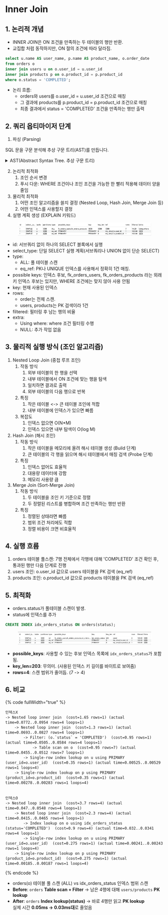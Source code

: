 # Inner Join

## 1. 논리적 개념

* INNER JOIN은 ON 조건을 만족하는 두 테이블의 행만 반환.
* 교집합 처럼 동작하지만, ON 절의 조건에 따라 달라짐.

```sql
select u.name AS user_name, p.name AS product_name, o.order_date
from orders o
inner join users u on o.user_id = u.user_id
inner join products p on o.product_id = p.product_id
where o.status = 'COMPLETED';
```

* 논리 흐름:
  * orders와 users를 o.user\_id = u.user\_id 조건으로 매칭
  * 그 결과에 products를 p.product\_id = p.product\_id 조건으로 매칭
  * 최종 결과에서 status = 'COMPLETED' 조건을 만족하는 행만 출력



## 2. 쿼리 옵티마이저 단계

1. 파싱 (Parsing)

SQL 문을 구문 분석해 추상 구문 트리(AST)를 만듭니다.

<details>

<summary>AST(Abstract Syntax Tree. 추상 구문 트리)</summary>

코드 -> 파서가 읽어서 구문적 요소를 계층 구조로 표현한 것.&#x20;

<figure><img src="../.gitbook/assets/image.png" alt=""><figcaption></figcaption></figure>

</details>

2. 논리적 최적화
   1. 조인 순서 변경
   2. 푸시 다운: WHERE 조건이나 조인 조건을 가능한 한 빨리 적용해 데이터 양을 줄임
3. 물리적 최적화
   1. 어떤 조인 알고리즘을 쓸지 결정 (Nested Loop, Hash Join, Merge Join 등)
   2. 어떤 인덱스를 사용할지 결정
4. 실행 계획 생성 (EXPLAIN 키워드)

<figure><img src="../.gitbook/assets/image (1).png" alt=""><figcaption></figcaption></figure>

* id: 서브쿼리 없이 하나의 SELECT 블록에서 실행
* select\_type: 단일 SELECT 실행 계획(서브쿼리나 UNION 없이 단순 SELECT)
* type:
  * ALL: 풀 테이블 스캔
  * eq\_ref: PK나 UNIQUE 인덱스를 사용해서 정확히 1건 매칭.
* possible keys: 인덱스 후보, fk\_orders\_users, fk\_orders\_products 라는 외래키 인덱스 후보는 있지만, WHERE 조건에는 맞지 않아 사용 안됨
* key: 현재 사용된 인덱스
* rows:&#x20;
  * order는 전체 스캔.
  * users, products는 PK 검색이라 1건
*
  filtered: 필터링 후 남는 행의 비율
* extra:
  * Using where: where 조건 필터링 수행
  * NULL: 추가 작업 없음



## 3. 물리적 실행 방식 (조인 알고리즘)

1. Nested Loop Join (중첩 루프 조인)
   1. 작동 방식
      1. 외부 테이블의 한 행을 선택
      2. 내부 테이블에서 ON 조건에 맞는 행을 탐색
      3. 일치하면 결과로 출력
      4. 외부 테이블의 다음 행으로 반복
   2. 특징
      1. 작은 테이블 <-> 큰 테이블 조인에 적합
      2. 내부 테이블에 인덱스가 있으면 빠름
   3. 복잡도
      1. 인덱스 없으면 O(N\*M)
      2. 인덱스 있으면 내부 탐색이 O(log M)
2. Hash Join (해시 조인)
   1. 작동 방식
      1. 작은 테이블을 메모리에 올려 해시 테이블 생성 (Build 단계)
      2. 큰 테이블의 각 행을 읽으며 해시 테이블에서 매칭 검색 (Probe 단계)
   2. 특징
      1. 인덱스 없어도 효율적
      2. 대용량 데이터에 강함
      3. 메모리 사용량 큼
3. Merge Join (Sort-Merge Join)
   1. 작동 방식
      1. 두 테이블을 조인 키 기준으로 정렬
      2. 두 정렬된 리스트를 병합하며 조건 만족하는 행만 반환
   2. 특징
      1. 정렬된 상태라면 빠름
      2. 범위 조건 처리에도 적합
      3. 정렬 비용이 크면 비효율적



## 4. 실행 흐름

1. orders 테이블 풀스캔: 7행 전체에서 각행에 대해 'COMPLETED' 조건 확인 후, 통과된 행만 다음 단계로 진행
2. users 조인: o.user\_id 값으로 users 테이블을 PK 검색 (eq\_ref)
3. products 조인: o.product\_id 값으로 products 테이블을 PK 검색 (eq\_ref)



## 5. 최적화

* orders.status가 풀테이블 스캔이 발생.
* status에 인덱스를 추가

```sql
CREATE INDEX idx_orders_status ON orders(status);
```

<figure><img src="../.gitbook/assets/image (5).png" alt=""><figcaption></figcaption></figure>

* **possible\_keys**: 사용할 수 있는 후보 인덱스 목록에 `idx_orders_status`가 포함됨.
* **key\_len=203**: 무의미. (사용된 인덱스 키 길이를 바이트로 보여줌)
* **rows=4**: 스캔 범위가 줄어듬. (7 -> 4)



## 6. 비교

{% code fullWidth="true" %}
```
인덱스X
-> Nested loop inner join  (cost=1.65 rows=1) (actual time=0.0772..0.0954 rows=4 loops=1)
    -> Nested loop inner join  (cost=1.3 rows=1) (actual time=0.0693..0.0827 rows=4 loops=1)
        -> Filter: (o.`status` = 'COMPLETED')  (cost=0.95 rows=1) (actual time=0.0505..0.0584 rows=4 loops=1)
            -> Table scan on o  (cost=0.95 rows=7) (actual time=0.0455..0.0512 rows=7 loops=1)
        -> Single-row index lookup on u using PRIMARY (user_id=o.user_id)  (cost=0.35 rows=1) (actual time=0.00525..0.00529 rows=1 loops=4)
    -> Single-row index lookup on p using PRIMARY (product_id=o.product_id)  (cost=0.35 rows=1) (actual time=0.00278..0.00283 rows=1 loops=4)
    
    
인덱스O
-> Nested loop inner join  (cost=3.7 rows=4) (actual time=0.047..0.0548 rows=4 loops=1)
    -> Nested loop inner join  (cost=2.3 rows=4) (actual time=0.0415..0.0465 rows=4 loops=1)
        -> Index lookup on o using idx_orders_status (status='COMPLETED')  (cost=0.9 rows=4) (actual time=0.032..0.0341 rows=4 loops=1)
        -> Single-row index lookup on u using PRIMARY (user_id=o.user_id)  (cost=0.275 rows=1) (actual time=0.00241..0.00243 rows=1 loops=4)
    -> Single-row index lookup on p using PRIMARY (product_id=o.product_id)  (cost=0.275 rows=1) (actual time=0.00185..0.00187 rows=1 loops=4)
```
{% endcode %}

* orders(o) 테이블 풀 스캔 (ALL) vs idx\_orders\_status 인덱스 범위 스캔
* **Before**: `orders` **Table scan + Filter** → 남은 4행에 대해 `users/products` **PK lookup**
* **After**: `orders` **Index lookup(status)** → 바로 4행만 읽고 **PK lookup**\
  실제 시간 **0.05ms → 0.03ms대**로 줄었음
